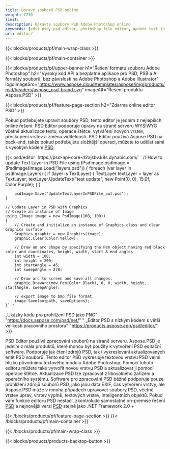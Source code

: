 ```yaml
---
title: Úpravy souborů PSD online
weight: 7730
limit: 
description: Upravte soubory PSD Adobe Photoshop online
keywords: [edit psd, psd editor, photoshop file editor, update text in psd, update psd]
url: editor/
---
```


{{< blocks/products/pf/main-wrap-class >}}


{{< blocks/products/pf/main-container >}}

{{< blocks/products/pf/upper-banner h1="Řešení formátu souboru Adobe Photoshop" h2="Vysoký kód API a bezplatné aplikace pro PSD, PSB a AI formáty souborů, bez závislosti na Adobe Photoshop a Adobe Illustrator" logoImageSrc="https://www.aspose.cloud/templates/aspose/img/products/psd/headers/aspose_psd-brand.svg" imageAlt="Řešení produktu Aspose.PSD" >}}

{{< blocks/products/pf/feature-page-section h2="Zdarma online editor PSD" >}}
<p>Pokud potřebujete upravit soubory PSD, tento editor je jedním z nejlepších online řešení. PSD Editor podporuje úpravy na straně serveru WYSIWYG včetně aktualizace textu, operace štětce, vytváření nových vrstev, přeskupení vrstev a změnu viditelnosti. PSD Editor používá Aspose.PSD na back-end, takže pokud potřebujete složitější operaci, můžete to udělat sami s vysokým kódem <a href="/psd/{{< lang-code >}}">PSD</a>.</p>
{{< psd/editor `https://psd-api-core-rl2ajsbv.k8s.dynabic.com/` 
`	// How to update Text Layer in PSD File
	using (PsdImage psdImage = (PsdImage)Image.Load("layers.psd"))
  	{
		foreach (var layer in psdImage.Layers)
		{
			if (layer is TextLayer)
			{
				TextLayer textLayer = layer as TextLayer;
				textLayer.UpdateText("test update", new Point(0, 0), 15.0f, Color.Purple);
			}
		}

		psdImage.Save("UpdateTextLayerInPSDFile_out.psd");
	}
	
	// Update Layer in PSD with Graphics
	// Create an instance of Image
	using (Image image = new PsdImage(100, 100))
	{
		// Create and initialize an instance of Graphics class and clear Graphics surface
		Graphics graphic = new Graphics(image);
		graphic.Clear(Color.Yellow);

		// Draw an arc shape by specifying the Pen object having red black color and coordinates, height, width, start & end angles                 
		int width = 100;
		int height = 200;
		int startAngle = 45;
		int sweepAngle = 270;

		// Draw arc to screen and save all changes.
		graphic.DrawArc(new Pen(Color.Black), 0, 0, width, height, startAngle, sweepAngle);

		// export image to bmp file format.
		image.Save(outpath, saveOptions);
	}` "
„Ukázky kódu pro prohlížení PSD jako PNG"  "https://docs.aspose.com/psd/net/" "
„Editor PSD s nízkým kódem s větší velikostí pracovního prostoru" "https://products.aspose.app/psd/editor/" >}}
<p>PSD Editor používá zpracování souborů na straně serveru. Aspose.PSD je jedním z mála produktů, které mohou být použity k vytvoření PSD editační software. Podporuje jak čtení zdrojů PSD, tak i vykreslování aktualizovaných entit PSD souborů. Tento editor PSD vykresluje textovou vrstvu PSD velmi blízko původnímu textového modulu Adobe Photoshop. Pomocí tohoto editoru můžete také vytvořit novou vrstvu PSD a aktualizovat ji pomocí operace štětce. Aktualizace PSD lze zpracovat z libovolného zařízení a operačního systému. Software pro zpracování PSD běžně podporuje pouze prohlížení zdrojů souborů PSD, jako jsou data EXIF, čas vytvoření vrstvy, ale Aspose.PSD může v mnoha případech upravovat soubory PSD, včetně vrstev úprav, vrstev výplně, textových vrstev, inteligentních objektů. Pokud vám funkce editoru PSD nestačí, zkontrolujte samostatné on-premise řešení <a href="/psd/{{< lang-code >}}java">PSD</a> a nejnovější verzi <a href="/psd/{{< lang-code >}}net">PSD</a> stejně jako .NET Framework 2.0 +</p>

{{< /blocks/products/pf/feature-page-section >}}
{{< /blocks/products/pf/main-container >}}


{{< /blocks/products/pf/main-wrap-class >}}

{{< blocks/products/products-backtop-button >}}

